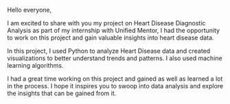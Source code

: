 Hello everyone,

I am excited to share with you my project on Heart Disease Diagnostic Analysis as part of my internship with Unified Mentor, I had the opportunity to work on this project and gain valuable insights into heart disease data.

In this project, I used Python to analyze Heart Disease data and created visualizations to better understand trends and patterns. I also used machine learning algorithms.

I had a great time working on this project and gained as well as learned a lot in the process. I hope it inspires you to swoop into data analysis and explore the insights that can be gained from it.
